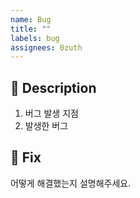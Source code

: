 ```yaml
---
name: Bug
title: ""
labels: bug
assignees: 0zuth
---
```


## 📄 Description

1.  버그 발생 지점
2.  발생한 버그

## 🐞 Fix

어떻게 해결했는지 설명해주세요.
